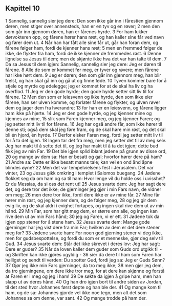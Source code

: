 ## Kapittel 10

1 Sannelig, sannelig sier jeg dere: Den som ikke går inn i fårestien gjennom døren, men stiger over annensteds, han er en tyv og en røver;
2 men den som går inn gjennom døren, han er fårenes hyrde.
3 For ham lukker dørvokteren opp, og fårene hører hans røst, og han kaller sine får ved navn og fører dem ut.
4 Når han har fått alle sine får ut, går han foran dem, og fårene følger ham, fordi de kjenner hans røst;
5 men en fremmed følger de ikke, de flykter fra ham, fordi de ikke kjenner de fremmedes røst.
6 Denne lignelse sa Jesus til dem; men de skjønte ikke hva det var han talte til dem.
7 Da sa Jesus til dem igjen: Sannelig, sannelig sier jeg dere: Jeg er døren til fårene.
8 Alle de som er kommet før meg, er tyver og røvere; men fårene har ikke hørt dem.
9 Jeg er døren; den som går inn gjennom meg, han blir frelst, og han skal gå inn og gå ut og finne føde.
10 Tyven kommer bare for å stjele og myrde og ødelegge; jeg er kommet for at de skal ha liv og ha overflod.
11 Jeg er den gode hyrde; den gode hyrde setter sitt liv til for fårene.
12 Men den som er leiesvenn og ikke hyrde, den som ikke eier fårene, han ser ulven komme, og forlater fårene og flykter, og ulven røver dem og jager dem fra hverandre;
13 for han er en leiesvenn, og fårene ligger ham ikke på hjerte.
14 Jeg er den gode hyrde, og jeg kjenner mine og kjennes av mine,
15 slik som Faren kjenner meg, og jeg kjenner Faren; og jeg setter mitt liv til for fårene.
16 Jeg har også andre får, som ikke hører til denne sti; også dem skal jeg føre fram, og de skal høre min røst, og det skal bli én hjord, én hyrde.
17 Derfor elsker Faren meg, fordi jeg setter mitt liv til for å ta det igjen.
18 Ingen tar det fra meg, men jeg setter det til av meg selv. Jeg har makt til å sette det til, og jeg har makt til å ta det igjen; dette bud fikk jeg av min Far.
19 Det ble igjen splid iblant jødene på grunn av disse ord,
20 og mange av dem sa: Han er besatt og gal; hvorfor hører dere på ham?
21 Andre sa: Dette er ikke besatt manns tale; kan vel en ond ånd åpne blindes øyne?
22 Men det var tempelvielsens fest i Jerusalem. Det var vinter,
23 og Jesus gikk omkring i templet i Salomos buegang.
24 Jødene flokket seg da om ham og sa til ham: Hvor lenge vil du holde oss i uvisshet? Er du Messias, da si oss det rent ut!
25 Jesus svarte dem: Jeg har sagt dere det, og dere tror det ikke; de gjerninger jeg gjør i min Fars navn, de vidner om meg;
26 men dere tror ikke, fordi dere ikke er av mine får.
27 Mine får hører min røst, og jeg kjenner dem, og de følger meg,
28 og jeg gir dem evig liv, og de skal aldri i evighet fortapes, og ingen skal rive dem ut av min hånd.
29 Min Far, som har gitt meg dem, er større enn alle, og ingen kan rive dem ut av min Fars hånd;
30 jeg og Faren, vi er ett.
31 Jødene tok da igjen opp stener for å stene ham.
32 Jesus svarte dem: Mange gode gjerninger har jeg vist dere fra min Far; hvilken av dem er det dere stener meg for?
33 Jødene svarte ham: For noen god gjerning stener vi deg ikke, men for gudsbespottelse, og fordi du som er et menneske, gjør deg selv til Gud.
34 Jesus svarte dem: Står det ikke skrevet i deres lov: Jeg har sagt: Dere er guder?
35 Når da loven kaller dem guder som Guds ord utgikk til - og Skriften kan ikke gjøres ugyldig -
36 sier da dere til ham som Faren har helliget og sendt til verden: Du spotter Gud, fordi jeg sa: Jeg er Guds Sønn?
37 Gjør jeg ikke min Fars gjerninger, da tro meg ikke;
38 men gjør jeg dem, da tro gjerningene, om dere ikke tror meg, for at dere kan skjønne og forstå at Faren er i meg og jeg i ham!
39 De søkte da igjen å gripe ham, men han slapp ut av deres hånd.
40 Og han dro igjen bort til andre siden av Jordan, til det sted hvor Johannes først døpte og han ble der.
41 Og mange kom til ham, og de sa: Johannes gjorde vel ikke noe tegn, men alt det som Johannes sa om denne, var sant.
42 Og mange trodde på ham der.
